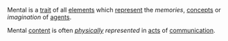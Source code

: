 Mental is a [trait](https://github.com/gcassel/Modular-Organization-Terminology/blob/master/terms/trait.md) of all [elements](https://github.com/gcassel/Modular-Organization-Terminology/blob/master/terms/element.md) which [represent](https://github.com/gcassel/Modular-Organization-Terminology/blob/master/terms/representation.md) the *memories*, [concepts](https://github.com/gcassel/Modular-Organization-Terminology/blob/master/terms/concept.md) or *imagination* of [agents](https://github.com/gcassel/Modular-Organization-Terminology/blob/master/terms/agent.md).  

Mental [content](https://github.com/gcassel/Modular-Organization-Terminology/blob/master/terms/content.md) is often *[physically](https://github.com/gcassel/Modular-Organization-Terminology/blob/master/terms/physical.md) represented* in [acts](https://github.com/gcassel/Modular-Organization-Terminology/blob/master/terms/action.md) of [communication](https://github.com/gcassel/Modular-Organization-Terminology/blob/master/terms/communication.md).
